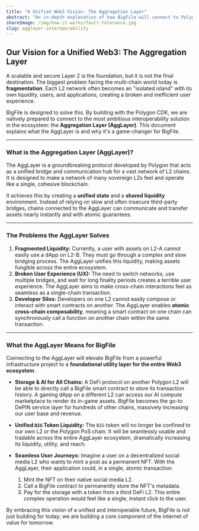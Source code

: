 ```yaml
---
title: "A Unified Web3 Vision: The Aggregation Layer"
abstract: "An in-depth explanation of how BigFile will connect to Polygon's Aggregation Layer to achieve true interoperability, shared liquidity, and seamless cross-chain composability."
shareImage: /img/how-it-works/fault-tolerance.jpg
slug: agglayer-interoperability
---
```


## Our Vision for a Unified Web3: The Aggregation Layer

A scalable and secure Layer 2 is the foundation, but it is not the final destination. The biggest problem facing the multi-chain world today is **fragmentation**. Each L2 network often becomes an "isolated island" with its own liquidity, users, and applications, creating a broken and inefficient user experience.

BigFile is designed to solve this. By building with the Polygon CDK, we are natively prepared to connect to the most ambitious interoperability solution in the ecosystem: the **Aggregation Layer (AggLayer)**. This document explains what the AggLayer is and why it's a game-changer for BigFile.

---

### What is the Aggregation Layer (AggLayer)?

The AggLayer is a groundbreaking protocol developed by Polygon that acts as a unified bridge and communication hub for a vast network of L2 chains. It is designed to make a network of many sovereign L2s feel and operate like a single, cohesive blockchain.

It achieves this by creating a **unified state** and a **shared liquidity** environment. Instead of relying on slow and often insecure third-party bridges, chains connected to the AggLayer can communicate and transfer assets nearly instantly and with atomic guarantees.

---

### The Problems the AggLayer Solves

1.  **Fragmented Liquidity:** Currently, a user with assets on L2-A cannot easily use a dApp on L2-B. They must go through a complex and slow bridging process. The AggLayer unifies this liquidity, making assets fungible across the entire ecosystem.
2.  **Broken User Experience (UX):** The need to switch networks, use multiple bridges, and wait for long finality periods creates a terrible user experience. The AggLayer aims to make cross-chain interactions feel as seamless as a single-chain transaction.
3.  **Developer Silos:** Developers on one L2 cannot easily compose or interact with smart contracts on another. The AggLayer enables **atomic cross-chain composability**, meaning a smart contract on one chain can synchronously call a function on another chain within the same transaction.

---

### What the AggLayer Means for BigFile

Connecting to the AggLayer will elevate BigFile from a powerful infrastructure project to a **foundational utility layer for the entire Web3 ecosystem**.

* **Storage & AI for All Chains:**
    A DeFi protocol on another Polygon L2 will be able to directly call a BigFile smart contract to store its transaction history. A gaming dApp on a different L2 can access our AI compute marketplace to render its in-game assets. BigFile becomes the go-to DePIN service layer for hundreds of other chains, massively increasing our user base and revenue.

* **Unified `BIG` Token Liquidity:**
    The `BIG` token will no longer be confined to our own L2 or the Polygon PoS chain. It will be seamlessly usable and tradable across the entire AggLayer ecosystem, dramatically increasing its liquidity, utility, and reach.

* **Seamless User Journeys:**
    Imagine a user on a decentralized social media L2 who wants to mint a post as a permanent NFT. With the AggLayer, their application could, in a single, atomic transaction:
    1.  Mint the NFT on their native social media L2.
    2.  Call a BigFile contract to permanently store the NFT's metadata.
    3.  Pay for the storage with a token from a third DeFi L2.
    This entire complex operation would feel like a single, instant click to the user.

By embracing this vision of a unified and interoperable future, BigFile is not just building for today; we are building a core component of the internet of value for tomorrow.